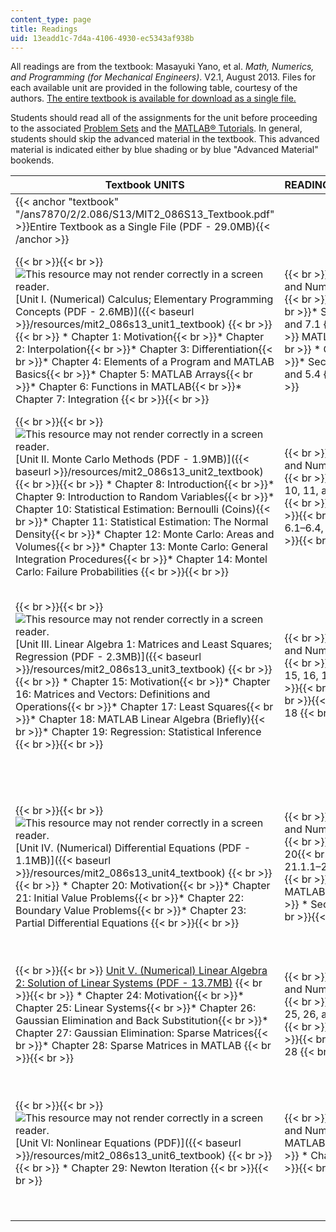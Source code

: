 ```yaml
---
content_type: page
title: Readings
uid: 13eadd1c-7d4a-4106-4930-ec5343af938b
---
```


All readings are from the textbook: Masayuki Yano, et al. _Math, Numerics, and Programming (for Mechanical Engineers)_. V2.1, August 2013. Files for each available unit are provided in the following table, courtesy of the authors. [The entire textbook is available for download as a single file.](#textbook)

Students should read all of the assignments for the unit before proceeding to the associated [Problem Sets](http://ocw2.mit.edu/courses/mechanical-engineering/2-086-numerical-computation-for-mechanical-engineers-spring-2013/assignments/) and the [MATLAB® Tutorials](http://ocw2.mit.edu/courses/mechanical-engineering/2-086-numerical-computation-for-mechanical-engineers-spring-2013/matlab-exercises/). In general, students should skip the advanced material in the textbook. This advanced material is indicated either by blue shading or by blue "Advanced Material" bookends.

| Textbook UNITS | READING ASSIGNMENTS | Supporting Videos |
| --- | --- | --- |
| {{< anchor "textbook" "/ans7870/2/2.086/S13/MIT2_086S13_Textbook.pdf" >}}Entire Textbook as a Single File (PDF - 29.0MB){{< /anchor >}} | &nbsp; |
|  {{< br >}}{{< br >}} ![This resource may not render correctly in a screen reader.](/images/inacessible.gif)[Unit I. (Numerical) Calculus; Elementary Programming Concepts (PDF - 2.6MB)]({{< baseurl >}}/resources/mit2_086s13_unit1_textbook) {{< br >}}{{< br >}} *   Chapter 1: Motivation{{< br >}}*   Chapter 2: Interpolation{{< br >}}*   Chapter 3: Differentiation{{< br >}}*   Chapter 4: Elements of a Program and MATLAB Basics{{< br >}}*   Chapter 5: MATLAB Arrays{{< br >}}*   Chapter 6: Functions in MATLAB{{< br >}}*   Chapter 7: Integration {{< br >}}{{< br >}}  |  {{< br >}}{{< br >}} Math and Numerics {{< br >}}{{< br >}} *   Chapter 1{{< br >}}*   Sections 2.1, 3.1, and 7.1 {{< br >}}{{< br >}} MATLAB {{< br >}}{{< br >}} *   Chapter 4{{< br >}}*   Sections 5.1, 5.2, and 5.4 {{< br >}}{{< br >}}  |  {{< br >}}{{< br >}} [The Macro-Me Robot]({{< baseurl >}}/resources/the-macro-me-robot-1) {{< br >}}{{< br >}} Video of a 2.086 robot performing IR range finding and odometry. (Courtesy of James Penn. Used with permission.) {{< br >}}{{< br >}}  |
|  {{< br >}}{{< br >}} ![This resource may not render correctly in a screen reader.](/images/inacessible.gif)[Unit II. Monte Carlo Methods (PDF - 1.9MB)]({{< baseurl >}}/resources/mit2_086s13_unit2_textbook) {{< br >}}{{< br >}} *   Chapter 8: Introduction{{< br >}}*   Chapter 9: Introduction to Random Variables{{< br >}}*   Chapter 10: Statistical Estimation: Bernoulli (Coins){{< br >}}*   Chapter 11: Statistical Estimation: The Normal Density{{< br >}}*   Chapter 12: Monte Carlo: Areas and Volumes{{< br >}}*   Chapter 13: Monte Carlo: General Integration Procedures{{< br >}}*   Chapter 14: Montel Carlo: Failure Probabilities {{< br >}}{{< br >}}  |  {{< br >}}{{< br >}} Math and Numerics {{< br >}}{{< br >}} *   Chapters 8, 9, 10, 11, and 12 {{< br >}}{{< br >}} MATLAB {{< br >}}{{< br >}} *   Sections 6.1–6.4, and 5.3 {{< br >}}{{< br >}}  | &nbsp; |
|  {{< br >}}{{< br >}} ![This resource may not render correctly in a screen reader.](/images/inacessible.gif)[Unit III. Linear Algebra 1: Matrices and Least Squares; Regression (PDF - 2.3MB)]({{< baseurl >}}/resources/mit2_086s13_unit3_textbook) {{< br >}}{{< br >}} *   Chapter 15: Motivation{{< br >}}*   Chapter 16: Matrices and Vectors: Definitions and Operations{{< br >}}*   Chapter 17: Least Squares{{< br >}}*   Chapter 18: MATLAB Linear Algebra (Briefly){{< br >}}*   Chapter 19: Regression: Statistical Inference {{< br >}}{{< br >}}  |  {{< br >}}{{< br >}} Math and Numerics {{< br >}}{{< br >}} *   Chapters 11, 15, 16, 17, and 19 {{< br >}}{{< br >}} MATLAB {{< br >}}{{< br >}} *   Chapter 18 {{< br >}}{{< br >}}  |  {{< br >}}{{< br >}} [The Macro-Me Robot: Friction Test]({{< baseurl >}}/resources/the-macro-me-robot-friction-test) {{< br >}}{{< br >}} Video of a 2.086 robot attempting to push a load on two different surfaces. (Courtesy of James Penn. Used with permission.) {{< br >}}{{< br >}}  |
|  {{< br >}}{{< br >}} ![This resource may not render correctly in a screen reader.](/images/inacessible.gif)[Unit IV. (Numerical) Differential Equations (PDF - 1.1MB)]({{< baseurl >}}/resources/mit2_086s13_unit4_textbook) {{< br >}}{{< br >}} *   Chapter 20: Motivation{{< br >}}*   Chapter 21: Initial Value Problems{{< br >}}*   Chapter 22: Boundary Value Problems{{< br >}}*   Chapter 23: Partial Differential Equations {{< br >}}{{< br >}}  |  {{< br >}}{{< br >}} Math and Numerics {{< br >}}{{< br >}} *   Chapter 20{{< br >}}*   Sections 21.1.1–21.1.5, and 21.2 {{< br >}}{{< br >}} MATLAB: {{< br >}}{{< br >}} *   Section 6.5–6.6 {{< br >}}{{< br >}}  |  {{< br >}}{{< br >}} [Macro-Me Suspension]({{< baseurl >}}/resources/macro-me-suspension) {{< br >}}{{< br >}} Video of a 2.086 robot driving over a small bump at three different velocities. (Courtesy of James Penn. Used with permission.) {{< br >}}{{< br >}}  |
|  {{< br >}}{{< br >}} [Unit V. (Numerical) Linear Algebra 2: Solution of Linear Systems (PDF - 13.7MB)](/ans7870/2/2.086/S13/MIT2_086S13_Unit5_Textbook.pdf) {{< br >}}{{< br >}} *   Chapter 24: Motivation{{< br >}}*   Chapter 25: Linear Systems{{< br >}}*   Chapter 26: Gaussian Elimination and Back Substitution{{< br >}}*   Chapter 27: Gaussian Elimination: Sparse Matrices{{< br >}}*   Chapter 28: Sparse Matrices in MATLAB {{< br >}}{{< br >}}  |  {{< br >}}{{< br >}} Math and Numerics: {{< br >}}{{< br >}} *   Chapters 24, 25, 26, and 27 {{< br >}}{{< br >}} MATLAB {{< br >}}{{< br >}} *   Chapter 28 {{< br >}}{{< br >}}  | &nbsp; |
|  {{< br >}}{{< br >}} ![This resource may not render correctly in a screen reader.](/images/inacessible.gif)[Unit VI: Nonlinear Equations (PDF)]({{< baseurl >}}/resources/mit2_086s13_unit6_textbook) {{< br >}}{{< br >}} *   Chapter 29: Newton Iteration {{< br >}}{{< br >}}  |  {{< br >}}{{< br >}} Math and Numerics and MATLAB {{< br >}}{{< br >}} *   Chapter 29 {{< br >}}{{< br >}}  |  {{< br >}}{{< br >}} [Robot Arm Demo]({{< baseurl >}}/resources/robot-arm-demo) {{< br >}}{{< br >}} Video of a 2.086 robot arm tracking a specified trajectory. (Courtesy of James Penn. Used with permission.) {{< br >}}{{< br >}}